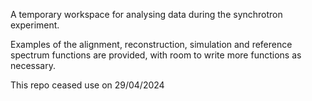 A temporary workspace for analysing data during the synchrotron experiment.

Examples of the alignment, reconstruction, simulation and reference spectrum functions are provided, with room to write more functions as necessary.

This repo ceased use on 29/04/2024
